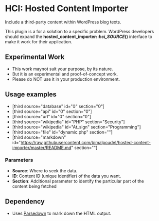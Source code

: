 # HCI: Hosted Content Importer

Include a third-party content within WordPress blog texts.

This plugin is a for a solution to a specific problem.
WordPress developers should expand the **hosted_content_importer::*hci_SOURCE*()** interface to make it work for their application.


## Experimental Work

 * This work maynot suit your purpose, by its nature.
 * But it is an experimental and proof-of-concept work.
 * Please do NOT use it in your production environment.


## Usage examples

 * [third source="database" id="0" section="0"]
 * [third source="api" id="0" section="0"]
 * [third source="url" id="0" section="0"]
 * [third source="wikipedia" id="PHP" section="Security"]
 * [third source="wikipedia" id="At_sign" section="Programming"]
 * [third source="file" id="dynamic.php" section=""]
 * [third source="markdown" id="https://raw.githubusercontent.com/bimalpoudel/hosted-content-importer/master/README.md" section=""]


### Parameters

 * **Source**: Where to seek the data.
 * **ID**: Content ID (unique identifier) of the data you want.
 * **Section**: Additional parameter to identify the particular part of the content being fetched


## Dependency

 * Uses [Parsedown](http://parsedown.org) to mark down the HTML output.
